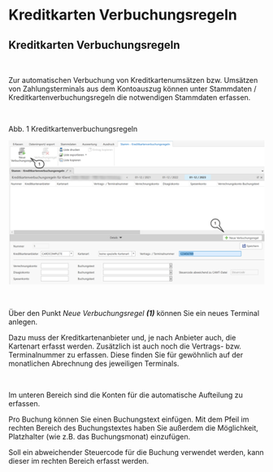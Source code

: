 # Kreditkarten Verbuchungsregeln

## Kreditkarten Verbuchungsregeln

&nbsp;

Zur automatischen Verbuchung von Kreditkartenumsätzen bzw. Umsätzen von Zahlungsterminals aus dem Kontoauszug können unter Stammdaten / Kreditkartenverbuchungsregeln die notwendigen Stammdaten erfassen.

&nbsp;

Abb. 1 Kreditkartenverbuchungsregeln

![Image](<../assets/NeuesElement119.png>)

&nbsp;

Über den Punkt *Neue Verbuchungsregel **(1)*** können Sie ein neues Terminal anlegen.

Dazu muss der Kreditkartenanbieter und, je nach Anbieter auch, die Kartenart erfasst werden. Zusätzlich ist auch noch die Vertrags- bzw. Terminalnummer zu erfassen. Diese finden Sie für gewöhnlich auf der monatlichen Abrechnung des jeweiligen Terminals.

&nbsp;

Im unteren Bereich sind die Konten für die automatische Aufteilung zu erfassen.

Pro Buchung können Sie einen Buchungstext einfügen. Mit dem Pfeil im rechten Bereich des Buchungstextes haben Sie außerdem die Möglichkeit, Platzhalter (wie z.B. das Buchungsmonat) einzufügen.

Soll ein abweichender Steuercode für die Buchung verwendet werden, kann dieser im rechten Bereich erfasst werden.

